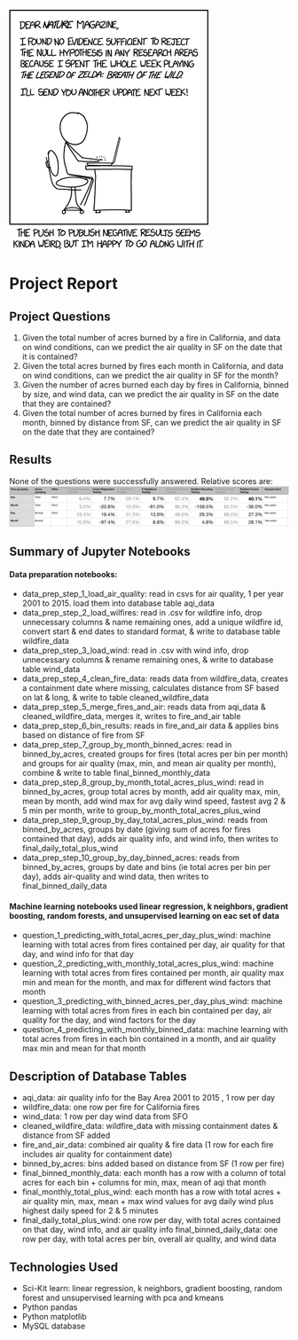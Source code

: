 ![xkcd](/images/negative_results.png)

# Project Report 

## Project Questions

1. Given the total number of acres burned by a fire in California, and data on wind conditions, can we predict the air quality in SF on the date that it is contained?
2. Given the total acres burned by fires each month in California, and data on wind conditions, can we predict the air quality in SF for the month?
3. Given the number of acres burned each day by fires in California, binned by size, and wind data, can we predict the air quality in SF on the date that they are contained?
4. Given the total number of acres burned by fires in California each month, binned by distance from SF, can we predict the air quality in SF on the date that they are contained?

## Results

None of the questions were successfully answered.  Relative scores are:
![relative scores](/images/Results.png)



## Summary of Jupyter Notebooks

#### Data preparation notebooks:

* data_prep_step_1_load_air_quality:  read in csvs for air quality, 1 per year 2001 to 2015.  load them into database table aqi_data
* data_prep_step_2_load_wilfires: read in .csv for wildfire info, drop unnecessary columns & name remaining ones, add a unique wildfire id, convert start & end dates to standard format, & write to database table wildfire_data
* data_prep_step_3_load_wind: read in .csv with wind info, drop unnecessary columns & rename remaining ones, & write to database table wind_data
* data_prep_step_4_clean_fire_data: reads data from wildfire_data, creates a containment date where missing, calculates distance from SF based on lat & long, & write to table cleaned_wildfire_data
* data_prep_step_5_merge_fires_and_air: reads data from aqi_data & cleaned_wildfire_data, merges it, writes to fire_and_air table
* data_prep_step_6_bin_results: reads in fire_and_air data & applies bins based on distance of fire from SF
* data_prep_step_7_group_by_month_binned_acres: read in binned_by_acres, created groups for fires (total acres per bin per month) and groups for air quality (max, min, and mean air quality per month), combine & write to table final_binned_monthly_data
* data_prep_step_8_group_by_month_total_acres_plus_wind: read in binned_by_acres, group total acres by month, add air quality max, min, mean by month, add wind max for avg daily wind speed, fastest avg 2 & 5 min per month, write to group_by_month_total_acres_plus_wind
* data_prep_step_9_group_by_day_total_acres_plus_wind: reads from binned_by_acres, groups by date (giving sum of acres for fires contained that day), adds air quality info, and wind info, then writes to final_daily_total_plus_wind
* data_prep_step_10_group_by_day_binned_acres:  reads from binned_by_acres, groups by date and bins (ie total acres per bin per day), adds air-quality and wind data, then writes to final_binned_daily_data

#### Machine learning notebooks used linear regression, k neighbors, gradient boosting, random forests, and unsupervised learning on eac set of data
* question_1_predicting_with_total_acres_per_day_plus_wind: machine learning with total acres from fires contained per day, air quality for that day, and wind info for that day
* question_2_predicting_with_monthly_total_acres_plus_wind: machine learning with total acres from fires contained per month, air quality max min and mean for the month, and max for different wind factors that month
* question_3_predicting_with_binned_acres_per_day_plus_wind: machine learning with total acres from fires in each bin contained per day, air quality for the day, and wind factors for the day
* question_4_predicting_with_monthly_binned_data: machine learning with total acres from fires in each bin contained in a month, and air quality max min and mean for that month

## Description of Database Tables
* aqi_data: air quality info for the Bay Area 2001 to 2015 , 1 row per day
* wildfire_data: one row per fire for California fires
* wind_data: 1 row per day wind data from SFO 
* cleaned_wildfire_data: wildfire_data with missing containment dates & distance from SF added
* fire_and_air_data: combined air quality & fire data (1 row for each fire includes air quality for containment date)
* binned_by_acres:  bins added based on distance from SF (1 row per fire)
* final_binned_monthly_data: each month has a row with a column of total acres for each bin + columns for min, max, mean of aqi that month
* final_monthly_total_plus_wind: each month has a row with total acres + air quality min, max, mean + max wind values for avg daily wind plus highest daily speed for 2 & 5 minutes
* final_daily_total_plus_wind: one row per day, with total acres contained on that day, wind info, and air quality info
final_binned_daily_data:  one row per day, with total acres per bin, overall air quality, and wind data



## Technologies Used

* Sci-Kit learn: linear regression, k neighbors, gradient boosting, random forest and unsupervised learning with pca and kmeans
* Python pandas
* Python matplotlib
* MySQL database











